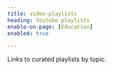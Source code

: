 ```yaml
---
title: video-playlists
heading: Youtube playlists
enable-on-page: [Education]
enabled: true

---
```

Links to curated playlists by topic.